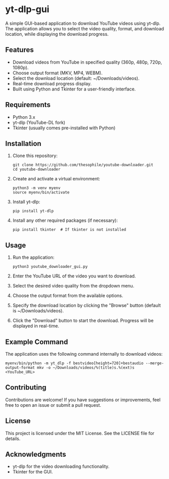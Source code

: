 # yt-dlp-gui

A simple GUI-based application to download YouTube videos using yt-dlp. The application allows you to select the video quality, format, and download location, while displaying the download progress.

## Features

- Download videos from YouTube in specified quality (360p, 480p, 720p, 1080p).
- Choose output format (MKV, MP4, WEBM).
- Select the download location (default: ~/Downloads/videos).
- Real-time download progress display.
- Built using Python and Tkinter for a user-friendly interface.

## Requirements

- Python 3.x
- yt-dlp (YouTube-DL fork)
- Tkinter (usually comes pre-installed with Python)

## Installation

1. Clone this repository:
   ```
   git clone https://github.com/thesophile/youtube-downloader.git
   cd youtube-downloader
   ```

2. Create and activate a virtual environment:
   ```
   python3 -m venv myenv
   source myenv/bin/activate
   ```

3. Install yt-dlp:
   ``` 
   pip install yt-dlp
   ```

5. Install any other required packages (if necessary):
   ```
   pip install tkinter  # If tkinter is not installed
   ```

## Usage

1. Run the application:
   ```
   python3 youtube_downloader_gui.py
   ```

2. Enter the YouTube URL of the video you want to download.

3. Select the desired video quality from the dropdown menu.

4. Choose the output format from the available options.

5. Specify the download location by clicking the "Browse" button (default is ~/Downloads/videos).

6. Click the "Download" button to start the download. Progress will be displayed in real-time.

## Example Command

The application uses the following command internally to download videos:
```
myenv/bin/python -m yt_dlp -f bestvideo[height=720]+bestaudio --merge-output-format mkv -o ~/Downloads/videos/%(title)s.%(ext)s <YouTube_URL>
```

## Contributing

Contributions are welcome! If you have suggestions or improvements, feel free to open an issue or submit a pull request.

## License

This project is licensed under the MIT License. See the LICENSE file for details.

## Acknowledgments

- yt-dlp for the video downloading functionality.
- Tkinter for the GUI.
